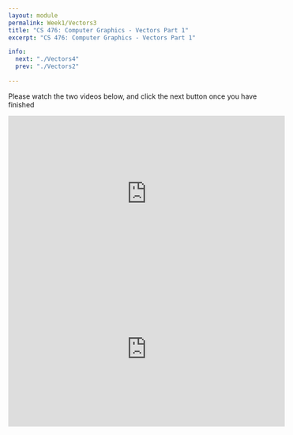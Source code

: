 ```yaml
---
layout: module
permalink: Week1/Vectors3
title: "CS 476: Computer Graphics - Vectors Part 1"
excerpt: "CS 476: Computer Graphics - Vectors Part 1"

info:
  next: "./Vectors4"
  prev: "./Vectors2"
  
---
```


Please watch the two videos below, and click the next button once you have finished

<iframe width="560" height="315" src="https://www.youtube.com/embed/8vWG_ETny_M" frameborder="0" allow="accelerometer; autoplay; encrypted-media; gyroscope; picture-in-picture" allowfullscreen></iframe>

<iframe width="560" height="315" src="https://www.youtube.com/embed/s1cCRXIBlpU" frameborder="0" allow="accelerometer; autoplay; encrypted-media; gyroscope; picture-in-picture" allowfullscreen></iframe>
